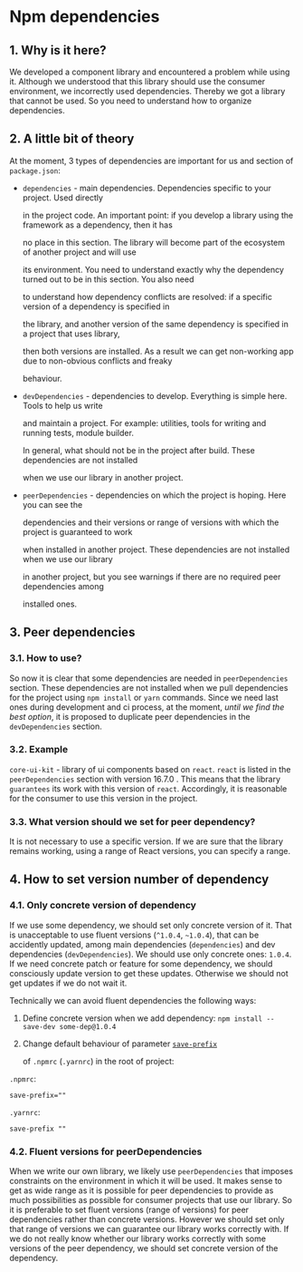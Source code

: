 # Npm dependencies

## 1. Why is it here?

We developed a component library and encountered a problem while using it. Although we understood that this library should use the consumer environment, we incorrectly used dependencies. Thereby we got a library that cannot be used. So you need to understand how to organize dependencies.

## 2. A little bit of theory

At the moment, 3 types of dependencies are important for us and section of `package.json`:

* `dependencies` - main dependencies. Dependencies specific to your project. Used directly

  in the project code. An important point: if you develop a library using the framework as a dependency, then it has

  no place in this section. The library will become part of the ecosystem of another project and will use

  its environment. You need to understand exactly why the dependency turned out to be in this section. You also need

  to understand how dependency conflicts are resolved: if a specific version of a dependency is specified in

  the library, and another version of the same dependency is specified in a project that uses library,

  then both versions are installed. As a result we can get non-working app due to non-obvious conflicts and freaky

  behaviour.

* `devDependencies` - dependencies to develop. Everything is simple here. Tools to help us write

  and maintain a project. For example: utilities, tools for writing and running tests, module builder.

  In general, what should not be in the project after build. These dependencies are not installed

  when we use our library in another project.

* `peerDependencies` - dependencies on which the project is hoping. Here you can see the

  dependencies and their versions or range of versions with which the project is guaranteed to work

  when installed in another project. These dependencies are not installed when we use our library

  in another project, but you see warnings if there are no required peer dependencies among

  installed ones.

## 3. Peer dependencies

### 3.1. How to use?

So now it is clear that some dependencies are needed in `peerDependencies` section. These dependencies are not installed when we pull dependencies for the project using `npm install` or `yarn` commands. Since we need last ones during development and ci process, at the moment, _until we find the best option_, it is proposed to duplicate peer dependencies in the `devDependencies` section.

### 3.2. Example

`core-ui-kit` - library of ui components based on `react`. `react` is listed in the `peerDependencies` section with version 16.7.0 . This means that the library `guarantees` its work with this version of `react`. Accordingly, it is reasonable for the consumer to use this version in the project.

### 3.3. What version should we set for peer dependency?

It is not necessary to use a specific version. If we are sure that the library remains working, using a range of React versions, you can specify a range.

## 4. How to set version number of dependency

### 4.1. Only concrete version of dependency

If we use some dependency, we should set only concrete version of it. That is unacceptable to use fluent versions \(`^1.0.4`, `~1.0.4`\), that can be accidently updated, among main dependencies \(`dependencies`\) and dev dependencies \(`devDependencies`\). We should use only concrete ones: `1.0.4`. If we need concrete patch or feature for some dependency, we should consciously update version to get these updates. Otherwise we should not get updates if we do not wait it.

Technically we can avoid fluent dependencies the following ways:

1. Define concrete version when we add dependency: `npm install --save-dev some-dep@1.0.4`
2. Change default behaviour of parameter [`save-prefix`](https://docs.npmjs.com/misc/config#save-prefix)

   of `.npmrc` \(`.yarnrc`\) in the root of project:

`.npmrc`:

```text
save-prefix=""
```

`.yarnrc`:

```text
save-prefix ""
```

### 4.2. Fluent versions for peerDependencies

When we write our own library, we likely use `peerDependencies` that imposes constraints on the environment in which it will be used. It makes sense to get as wide range as it is possible for peer dependencies to provide as much possibilities as possible for consumer projects that use our library. So it is preferable to set fluent versions \(range of versions\) for peer dependencies rather than concrete versions. However we should set only that range of versions we can guarantee our library works correctly with. If we do not really know whether our library works correctly with some versions of the peer dependency, we should set concrete version of the dependency.

